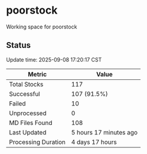 # poorstock
Working space for poorstock

## Status
Update time: 2025-09-08 17:20:17 CST

| Metric | Value |
|--------|-------|
| Total Stocks | 117 |
| Successful | 107 (91.5%) |
| Failed | 10 |
| Unprocessed | 0 |
| MD Files Found | 108 |
| Last Updated | 5 hours 17 minutes ago |
| Processing Duration | 4 days 17 hours |

